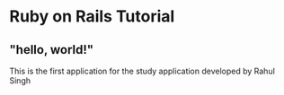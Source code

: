 # Ruby on Rails Tutorial

## "hello, world!"

This is the first application for the study application developed by Rahul Singh